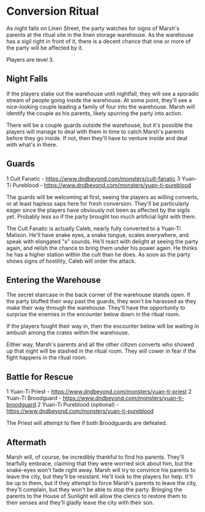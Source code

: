 # Conversion Ritual
As night falls on Linen Street, the party watches for signs of Marsh's parents at the ritual site in the linen storage warehouse. As the warehouse has a sigil right in front of it, there is a decent chance that one or more of the party will be affected by it.

Players are level 3.

## Night Falls
If the players stake out the warehouse until nightfall, they will see a sporadic stream of people going inside the warehouse. At some point, they'll see a nice-looking couple leading a family of four into the warehouse. Marsh will identify the couple as his parents, likely spurring the party into action.

There will be a couple guards outside the warehouse, but it's possible the players will manage to deal with them in time to catch Marsh's parents before they go inside. If not, then they'll have to venture inside and deal with what's in there.

## Guards
1 Cult Fanatic - https://www.dndbeyond.com/monsters/cult-fanatic
3 Yuan-Ti Pureblood - https://www.dndbeyond.com/monsters/yuan-ti-pureblood

The guards will be welcoming at first, seeing the players as willing converts, or at least hapless saps here for fresh conversion. They'll be particularly eager since the players have obviously not been as affected by the sigils yet. Probably less so if the party brought too much artificial light with them.

The Cult Fanatic is actually Caleb, nearly fully converted to a Yuan-Ti Malison. He'll have snake eyes, a snake tongue, scales everywhere, and speak with elongated "s" sounds. He'll react with delight at seeing the party again, and relish the chance to bring them under his power again. He thinks he has a higher station within the cult than he does. As soon as the party shows signs of hostility, Caleb will order the attack.

## Entering the Warehouse
The secret staircase in the back corner of the warehouse stands open. If the party bluffed their way past the guards, they won't be harassed as they make their way through the warehouse. They'll have the opportunity to surprise the enemies in the encounter below down in the ritual room.

If the players fought their way in, then the encounter below will be waiting in ambush among the crates within the warehouse.

Either way, Marsh's parents and all the other citizen converts who showed up that night will be stashed in the ritual room. They will cower in fear if the fight happens in the ritual room.

## Battle for Rescue
1 Yuan-Ti Priest - https://www.dndbeyond.com/monsters/yuan-ti-priest
2 Yuan-Ti Broodguard - https://www.dndbeyond.com/monsters/yuan-ti-broodguard
2 Yuan-Ti Pureblood (optional) - https://www.dndbeyond.com/monsters/yuan-ti-pureblood

The Priest will attempt to flee if both Broodguards are defeated.

## Aftermath
Marsh will, of course, be incredibly thankful to find his parents. They'll tearfully embrace, claiming that they were worried sick about him, but the snake-eyes won't fade right away. Marsh will try to convince his parents to leave the city, but they'll be resistant. He'll look to the players for help. It'll be up to them, but if they attempt to force Marsh's parents to leave the city, they'll complain, but they won't be able to stop the party. Bringing the parents to the House of Sunlight will allow the clerics to restore them to their senses and they'll gladly leave the city with their son.

